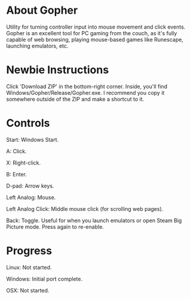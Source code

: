 About Gopher
======

Utility for turning controller input into mouse movement and click events. Gopher is an excellent tool for PC gaming from the couch, as it's fully capable of web browsing, playing mouse-based games like Runescape, launching emulators, etc.

Newbie Instructions
======
Click 'Download ZIP' in the bottom-right corner. Inside, you'll find Windows/Gopher/Release/Gopher.exe. I recommend you copy it somewhere outside of the ZIP and make a shortcut to it.

Controls
======
Start: Windows Start.

A: Click.

X: Right-click.

B: Enter.

D-pad: Arrow keys.

Left Analog: Mouse.

Left Analog Click: Middle mouse click (for scrolling web pages).

Back: Toggle. Useful for when you launch emulators or open Steam Big Picture mode. Press again to re-enable.

Progress
======
Linux: Not started.

Windows: Initial port complete.

OSX: Not started.
